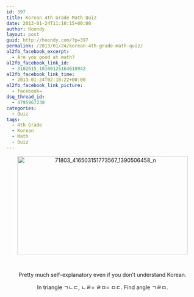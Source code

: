 ```yaml
---
id: 397
title: Korean 4th Grade Math Quiz
date: 2013-01-24T11:10:15+00:00
author: Hoondy
layout: post
guid: http://hoondy.com/?p=397
permalink: /2013/01/24/korean-4th-grade-math-quiz/
al2fb_facebook_excerpt:
  - Are you good at math?
al2fb_facebook_link_id:
  - 3102615_10100125164610942
al2fb_facebook_link_time:
  - 2013-01-24T02:10:22+00:00
al2fb_facebook_link_picture:
  - facebook=
dsq_thread_id:
  - 4795967230
categories:
  - Quiz
tags:
  - 4th Grade
  - Korean
  - Math
  - Quiz
---
```

<p style="text-align: center;">
  <a href="http://hoondy.com/2013/01/24/korean-4th-grade-math-quiz/71803_416503151773567_1390506458_n/" rel="attachment wp-att-398"><img class="aligncenter  wp-image-398" alt="71803_416503151773567_1390506458_n" src="http://hoondy.com/wp-content/uploads/2013/01/71803_416503151773567_1390506458_n.jpg" width="446" height="258" srcset="http://hoondy.com/wp-content/uploads/2013/01/71803_416503151773567_1390506458_n-300x173.jpg 300w, http://hoondy.com/wp-content/uploads/2013/01/71803_416503151773567_1390506458_n.jpg 619w" sizes="(max-width: 446px) 100vw, 446px" /></a>
</p>

&nbsp;

<p style="text-align: center;">
  Pretty much self-explanatory even if you don&#8217;t understand Korean.
</p>

<p style="text-align: center;">
  In triangle ㄱㄴㄷ, ㄴㄹ= ㄹㅁ= ㅁㄷ. Find angle ㄱㄹㅁ.
</p>

<div class="al2fb_like_button">
  <div id="fb-root">
  </div><fb:like href="http://hoondy.com/2013/01/24/korean-4th-grade-math-quiz/" send="true" layout="standard" show_faces="true" share="true" width="450" action="like" font="arial" colorscheme="light" ref="AL2FB"></fb:like>
</div>